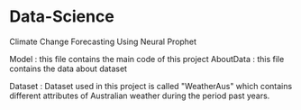 # Data-Science
Climate Change Forecasting Using Neural Prophet

Model : this file contains the main code of this project
AboutData : this file contains the data about dataset 

Dataset : Dataset used in this project is called "WeatherAus" which contains different attributes of Australian weather during the period past years.


